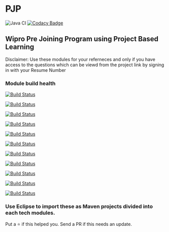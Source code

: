 # PJP

![Java CI](https://github.com/ohbus/PJP/workflows/Java%20CI/badge.svg)   [![Codacy Badge](https://api.codacy.com/project/badge/Grade/670499afb6df405782ae6785f593bf8b)](https://www.codacy.com/manual/ohbus/PJP?utm_source=github.com&amp;utm_medium=referral&amp;utm_content=ohbus/PJP&amp;utm_campaign=Badge_Grade)

## Wipro Pre Joining Program using Project Based Learning



Disclaimer:
Use these modules for your referneces and only if you have access to the questions which can be viewd from the project link by signing in with your Resume Number

### Module build health

[![Build Status](https://ci.subho.xyz/buildStatus/icon?subject=tm01+:+Java+Fundamentals&job=PJP+Module+01)](https://ci.subho.xyz/job/PJP%20Module%2001/)

[![Build Status](https://ci.subho.xyz/buildStatus/icon?subject=tm02+:+OOPS+/+Inheritance&job=PJP+Module+02)](https://ci.subho.xyz/job/PJP%20Module%2002/)

[![Build Status](https://ci.subho.xyz/buildStatus/icon?subject=tm03+:+Abstraction+/+Packages+/+Exception+Handling&job=PJP+Module+03)](https://ci.subho.xyz/job/PJP%20Module%2003/)

[![Build Status](https://ci.subho.xyz/buildStatus/icon?subject=tm04+:+Junit&job=PJP+Module+04)](https://ci.subho.xyz/job/PJP%20Module%2004/)

[![Build Status](https://ci.subho.xyz/buildStatus/icon?subject=tm05+:+Wrapper+Classes&job=PJP+Module+05)](https://ci.subho.xyz/job/PJP%20Module%2005/)

[![Build Status](https://ci.subho.xyz/buildStatus/icon?subject=tm06+:+I/O+Streams&job=PJP+Module+06)](https://ci.subho.xyz/job/PJP%20Module%2006/)

[![Build Status](https://ci.subho.xyz/buildStatus/icon?subject=tm07+:+Collection&job=PJP+Module+07)](https://ci.subho.xyz/job/PJP%20Module%2007/)

[![Build Status](https://ci.subho.xyz/buildStatus/icon?subject=tm08+:+RDBMS+/+SQL+/+JDBC&job=PJP+Module+08)](https://ci.subho.xyz/job/PJP%20Module%2008/)

[![Build Status](https://ci.subho.xyz/buildStatus/icon?subject=tm09+:+HTML&job=PJP+Module+09)](https://ci.subho.xyz/job/PJP%20Module%2009/)

[![Build Status](https://ci.subho.xyz/buildStatus/icon?subject=tm10+:+JavaScript+/+CSS&job=PJP+Module+10)](https://ci.subho.xyz/job/PJP%20Module%2010/)

[![Build Status](https://ci.subho.xyz/buildStatus/icon?subject=tm11+:+Servlets+and+JSP&job=PJP+Module+11)](https://ci.subho.xyz/job/PJP%20Module%2011/)

### Use Eclipse to import these as Maven projects divided into each tech modules.

Put a :star: if this helped you. Send a PR if this needs an update.

